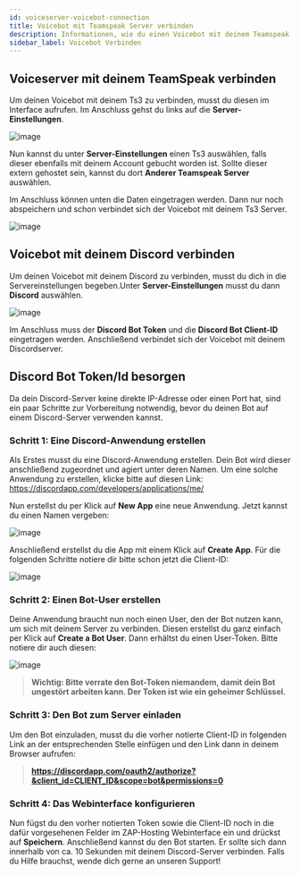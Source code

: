 ```yaml
---
id: voiceserver-voicebot-connection
title: Voicebot mit Teamspeak Server verbinden
description: Informationen, wie du einen Voicebot mit deinem Teamspeak Server von ZAP-Hosting verbinden kannst - ZAP-Hosting.com Dokumentationen
sidebar_label: Voicebot Verbinden
---
```



## Voiceserver mit deinem TeamSpeak verbinden

Um deinen Voicebot mit deinem Ts3 zu verbinden, musst du diesen im Interface aufrufen. Im Anschluss gehst du links auf die **Server-Einstellungen**.

![image](https://user-images.githubusercontent.com/13604413/159177224-3c27167e-acac-48d0-b22b-d7a3100455be.png)

Nun kannst du unter **Server-Einstellungen** einen Ts3 auswählen, falls dieser ebenfalls mit deinem Account gebucht worden ist. Sollte dieser extern gehostet sein, kannst du dort **Anderer Teamspeak Server** auswählen.

Im Anschluss können unten die Daten eingetragen werden. Dann nur noch abspeichern und schon verbindet sich der Voicebot mit deinem Ts3 Server.

![image](https://user-images.githubusercontent.com/13604413/159177226-fdf5fba8-7d75-4cbf-b6cb-c6119dd1e553.png)


## Voicebot mit deinem Discord verbinden

Um deinen Voicebot mit deinem Discord zu verbinden, musst du dich in die Servereinstellungen begeben.Unter **Server-Einstellungen** musst du dann **Discord** auswählen.


![image](https://user-images.githubusercontent.com/13604413/159177233-8a4fe8cd-28af-4c6c-9c24-5ef25c3287c3.png)

Im Anschluss muss der **Discord Bot Token** und die **Discord Bot Client-ID** eingetragen werden. Anschließend verbindet sich der Voicebot mit deinem Discordserver.


## Discord Bot Token/Id besorgen

Da dein Discord-Server keine direkte IP-Adresse oder einen Port hat, sind ein paar Schritte zur Vorbereitung notwendig, bevor du deinen Bot auf einem Discord-Server verwenden kannst.

### Schritt 1: Eine Discord-Anwendung erstellen
Als Erstes musst du eine Discord-Anwendung erstellen. Dein Bot wird dieser anschließend zugeordnet und agiert unter deren Namen. Um eine solche Anwendung zu erstellen, klicke bitte auf diesen Link: https://discordapp.com/developers/applications/me/

Nun erstellst du per Klick auf **New App** eine neue Anwendung.
Jetzt kannst du einen Namen vergeben:

![image](https://user-images.githubusercontent.com/13604413/159177237-d4abdea5-2d04-4ad3-8078-03be9ff137ef.png)

Anschließend erstellst du die App mit einem Klick auf **Create App**. Für die folgenden Schritte notiere dir bitte schon jetzt die Client-ID:

![image](https://user-images.githubusercontent.com/13604413/159177239-d533686c-cb7b-48ce-a6ef-1d74cad3f023.png)


### Schritt 2: Einen Bot-User erstellen
Deine Anwendung braucht nun noch einen User, den der Bot nutzen kann, um sich mit deinem Server zu verbinden.
Diesen erstellst du ganz einfach per Klick auf **Create a Bot User**. Dann erhältst du einen User-Token. Bitte notiere dir auch diesen:

![image](https://user-images.githubusercontent.com/13604413/159177244-074344ef-1319-4282-a18e-f4eb94935f1f.png)

>**Wichtig: Bitte verrate den Bot-Token niemandem, damit dein Bot ungestört arbeiten kann. Der Token ist wie ein geheimer Schlüssel.**

### Schritt 3: Den Bot zum Server einladen
Um den Bot einzuladen, musst du die vorher notierte Client-ID in folgenden Link an der entsprechenden Stelle einfügen und den Link dann in deinem Browser aufrufen:

>**https://discordapp.com/oauth2/authorize?&client_id=CLIENT_ID&scope=bot&permissions=0**

### Schritt 4: Das Webinterface konfigurieren
Nun fügst du den vorher notierten Token sowie die Client-ID noch in die dafür vorgesehenen Felder im ZAP-Hosting Webinterface ein und drückst auf **Speichern**.
Anschließend kannst du den Bot starten. Er sollte sich dann innerhalb von ca. 10 Sekunden mit deinem Discord-Server verbinden. Falls du Hilfe brauchst, wende dich gerne an unseren Support!
